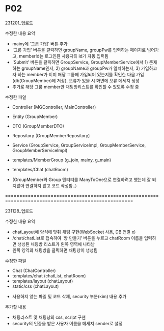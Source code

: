# P02

231201_업로드

수정한 내용 요약
- mainy에 '그룹 가입' 버튼 추가
- '그룹 가입' 버튼을 클릭하면 groupName, groupPw를 입력하는 페이지로 넘어가고, memberId는 로그인된 사용자의 id가 자동 입력됨
- 'Submit' 버튼을 클릭하면 GroupService, GroupMemberService에서 1) 존재하는 groupName인지, 2) groupName과 groupPw가 일치하는지, 3) 가입하고자 하는 member가 이미 해당 그룹에 가입되어 있는지를 확인한 다음 가입(db(GroupMember)에 저장), 오류가 있을 시 화면에 오류 메세지 생성
- 추가로 해당 그룹 member만 채팅방리스트를 확인할 수 있도록 수정 중

수정한 파일
- Controller (MGController, MainController)
- Entity (GroupMember)
- DTO (GroupMemberDTO)
- Repository (GroupMemberRepository)
- Service (GroupService, GroupServiceImpl, GroupMemberService, GroupMemberServiceImpl)
- templates/MemberGroup (g_join, mainy, g_main)
- templates/Chat (chatRoom)

- (GroupMember와 Group 엔티티를 ManyToOne으로 연결하려고 했는데 잘 되지않아 연결하지 않고 코드 작성함..)
  

===================================================================================================

231128_업로드

수정한 내용 요약
- chatLayout에 양식에 맞춰 채팅 구현(WebSocket 사용, DB 연결 x)
- /chat/chatList로 접속하여 '방 만들기' 버튼을 누르고 chatRoom 이름을 입력하면 생성된 채팅방 리스트가 왼쪽 영역에 나타남
- 왼쪽 영역의 채팅방을 클릭하면 채팅창이 생성됨

수정한 파일
- Chat (ChatController)
- templates/chat (chatList, chatRoom)
- templates/layout (chatLayout)
- static/css (chatLayout)

+ 사용하지 않는 파일 및 코드 삭제, security 부분(kim) 내용 추가

추가할 내용
- 채팅리스트 및 채팅창의 css, script 구현
- security의 인증을 받은 사용자 이름을 메세지 sender로 설정
